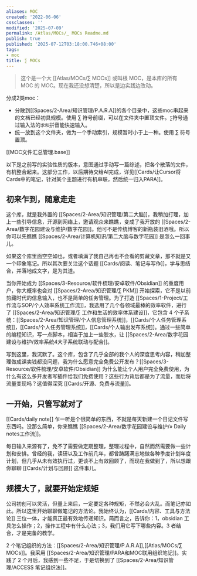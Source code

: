 ```yaml
---
aliases: MOC
created: '2022-06-06'
cssclasses: ''
modified: '2025-07-09'
permalink: /Atlas/MOCs/_ MOCs Readme.md
publish: true
published: '2025-07-12T03:18:00.746+08:00'
tags:
- moc
title: ∑ MOCs
---
```

> 这个是一个大 [[Atlas/MOCs/∑ MOCs]] 或叫根 MOC，是本库的所有 MOC 的 MOC。现在我还没想清楚，所以是边实践边改动。

分成2类moc：

- 分散到[[Spaces/2-Area/知识管理/P.A.R.A]]的各个目录中，这些moc串起来的文档已经初具规模。使用 ∑ 符号前缀，可以在文件夹中置顶文件。`∑`符号通过输入法的`求和`拼音能快速输入。
- 统一放到这个文件夹，做为一个手动索引，规模暂时小于上一种。使用 ∑ 符号置顶。

[[MOC文件汇总管理.base]]

以下是之前写的实验性质的版本，意图通过手动写一篇综述，把各个散落的文件，有机整合起来。这部分工作，以后期待交给AI完成，详见[[Cards/让Cursor将Cards中的笔记，针对某个主题进行有机串联，然后统一归入PARA]]。

## 初来乍到，随意走走

这个库，就是我外置的 [[Spaces/2-Area/知识管理/第二大脑]]，我稍加打理，加上一些引导信息，开源到网络上，邀请观众来瞧瞧，变成了我开放的 [[Spaces/2-Area/数字花园建设与维护/数字花园]]。他可不是传统博客的新瓶装旧酒哦。所以你可以先瞧瞧 [[Spaces/2-Area/计算机知识/第二大脑与数字花园]] 是怎么一回事儿。

如果这个库里面空空如也，或者填满了我自己再也不会看的剪藏文章，那不就是又一个印象笔记。所以其次要关注这个话题 [[Cards/阅读、笔记与写作]]，学与思结合，并落地成文字，是为其道。

当你开始成为 [[Spaces/3-Resource/软件梳理/安卓软件/Obsidian]] 的重度用户，你大概率也会对 [[Spaces/2-Area/知识管理/∑ PKM]] 开始探索，它不是以前剪藏时代的信息输入，也不是简单的任务管理。为了打造 [[Spaces/1-Project/工作流与SOP/个人效率系统工作流]]，我选用了几个各领域最棒的效率软件，进行了 [[Spaces/2-Area/知识管理/∑ 工作和生活的效率体系建设]]，它包含 4 个子系统：[[Spaces/2-Area/知识管理/个人信息管理系统]]，[[Cards/个人任务管理系统]]，[[Cards/个人任务管理系统]]，[[Cards/个人输出发布系统]]。通过一些简单的编程知识，写一点脚本，相当于加上一些胶水，让 [[Spaces/2-Area/数字花园建设与维护/效率系统4大子系统联动与配合]]。

写到这里，我沉默了。这个库，包含了几乎全部的我个人的深度思考内容，稍加整理做成课卖钱都没问题，我为什么愿意完全免费公开发布？[[Spaces/3-Resource/软件梳理/安卓软件/Obsidian]] 为什么能让个人用户完全免费使用，为什么有这么多开发者写插件给我们免费使用？这些行为背后都是为了流量，而后将流量变现吗？这值得深究 [[Cards/开源、免费与流量]]。

## 一开始，只管写就对了

[[Cards/daily note]] 乍一听是个很简单的东西，不就是每天新建一个日记文件写东西吗。没那么简单，你来瞧瞧 [[Spaces/2-Area/数字花园建设与维护/» Daily notes工作流]]。

每日输入来源有了，免不了需要做定期整理，整理过程中，自然而然需要做一些计划和安排。曾经的我，读研以及工作前几年，都曾踌躇满志地做各种季度计划年度计划，但几乎从未有效执行过，更谈不上有效回顾了，而现在我做到了，所以想跟你聊聊 [[Cards/计划与回顾]] 这件事儿。

## 规模大了，就要开始定规矩

公司初创可以灵活，但量上来后，一定要定各种规矩，不然必会大乱。而笔记亦如此。所以这里开始聊聊做笔记的方法论。我始终认为，[[Cards/内容、工具与方法论]] 三位一体，才能真正最有效地传递知识。简而言之，告诉你：1，obsidian 工具怎么操作；2，操作工程中有什么心法；3，我们用它写下哪些内容。3 者结合，才是完备的教学。

2 个笔记组织的方法：[[Spaces/2-Area/知识管理/P.A.R.A]],[[Atlas/MOCs/∑ MOCs]]。我采用 [[Spaces/2-Area/知识管理/PARA和MOC联用组织笔记]]。实践了 2 个月后，我感到一些不足，于是切换到了 [[Spaces/2-Area/知识管理/ACCESS 笔记组织法]]。
